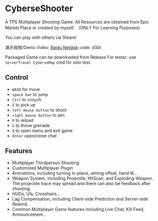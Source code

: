 # CyberseShooter
A TPS Multiplayer Shooting Game. All Resources are obtained from Epic Market Place or created by myself.
（ONLY For Learning Purposes)

You can play with others via Steam!

演示视频/Demo Video: [Baidu Netdisk](https://pan.baidu.com/s/1k2mVJLTNMK5TOF8hjGQN2Q) code: d3bt

Packaged Game can be downloaded from Release
For tester: use `ServerTravel CyberseMap` cmd for solo test.

## Control
+ `WASD` for move
+ `space bar` to jump
+ `Ctrl` to crouch
+ `E` to pick up
+ `left mouse button` to shoot
+ `right mouse button` to aim
+ `R` to reload
+ `G` to throw grenade
+ `Q` to open menu and exit game
+ `Enter` open/close chat

## Features
+ Multiplayer Thirdperson Shooting
+ Customized Multiplayer Plugin
+ Animations, including turning in-place, aiming offset, hand IK...
+ Weapon System, including Projectile, HitScan, and Exploding Weapon. The projectile trace may spread and there can also be feedback after shooting.
+ HUDs, UIs, Crosshairs...
+ Lag Compensation, including Client-side Prediction and Server-side Rewind.
+ Common Multiplayer Game features including Live Chat, Kill Feed, Announcement...
